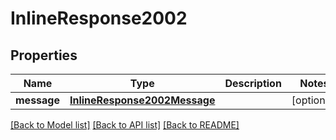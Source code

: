 # InlineResponse2002

## Properties
Name | Type | Description | Notes
------------ | ------------- | ------------- | -------------
**message** | [**InlineResponse2002Message**](InlineResponse2002Message.md) |  | [optional] 

[[Back to Model list]](../README.md#documentation-for-models) [[Back to API list]](../README.md#documentation-for-api-endpoints) [[Back to README]](../README.md)


